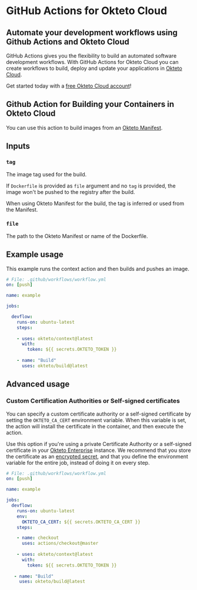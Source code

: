 # GitHub Actions for Okteto Cloud

## Automate your development workflows using Github Actions and Okteto Cloud
GitHub Actions gives you the flexibility to build an automated software development workflows. With GitHub Actions for Okteto Cloud you can create workflows to build, deploy and update your applications in [Okteto Cloud](https://cloud.okteto.com).

Get started today with a [free Okteto Cloud account](https://cloud.okteto.com)!

## Github Action for Building your Containers in Okteto Cloud

You can use this action to build images from an [Okteto Manifest](https://www.okteto.com/docs/reference/cli/).

## Inputs

### `tag`

The image tag used for the build.

If `Dockerfile` is provided as `file` argument and no `tag` is provided, the image won't be pushed to the registry after the build.

When using Okteto Manifest for the build, the tag is inferred or used from the Manifest.

### `file`

The path to the Okteto Manifest or name of the Dockerfile.

## Example usage

This example runs the context action and then builds and pushes an image.

```yaml
# File: .github/workflows/workflow.yml
on: [push]

name: example

jobs:

  devflow:
    runs-on: ubuntu-latest
    steps:
    
    - uses: okteto/context@latest
      with:
        token: ${{ secrets.OKTETO_TOKEN }}
    
    - name: "Build"
      uses: okteto/build@latest
```

## Advanced usage

 ### Custom Certification Authorities or Self-signed certificates

 You can specify a custom certificate authority or a self-signed certificate by setting the `OKTETO_CA_CERT` environment variable. When this variable is set, the action will install the certificate in the container, and then execute the action. 

 Use this option if you're using a private Certificate Authority or a self-signed certificate in your [Okteto Enterprise](http://okteto.com/enterprise) instance.  We recommend that you store the certificate as an [encrypted secret](https://docs.github.com/en/actions/reference/encrypted-secrets), and that you define the environment variable for the entire job, instead of doing it on every step.


 ```yaml
 # File: .github/workflows/workflow.yml
 on: [push]

 name: example

 jobs:
   devflow:
     runs-on: ubuntu-latest
     env:
       OKTETO_CA_CERT: ${{ secrets.OKTETO_CA_CERT }}
     steps:

     - name: checkout
       uses: actions/checkout@master
       
     - uses: okteto/context@latest
       with:
         token: ${{ secrets.OKTETO_TOKEN }}
     
    - name: "Build"
      uses: okteto/build@latest
 ```
